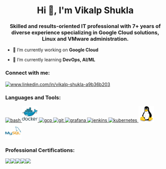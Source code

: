 <h1 align="center">Hi 👋, I'm Vikalp Shukla</h1>
<h3 align="center">Skilled and results-oriented IT professional with 7+ years of diverse experience specializing in Google Cloud solutions, Linux and VMware administration.</h3>

- 🔭 I’m currently working on **Google Cloud**

- 🌱 I’m currently learning **DevOps, AI/ML**

<h3 align="left">Connect with me:</h3>
<p align="left">
<a href="https://linkedin.com/in/vikalp-shukla-a9b36b203" target="blank"><img align="center" src="https://raw.githubusercontent.com/rahuldkjain/github-profile-readme-generator/master/src/images/icons/Social/linked-in-alt.svg" alt="www.linkedin.com/in/vikalp-shukla-a9b36b203" height="40" width="50" /></a>
</p>

<h3 align="left">Languages and Tools:</h3>
<p align="left"> <a href="https://www.gnu.org/software/bash/" target="_blank" rel="noreferrer"> <img src="https://www.vectorlogo.zone/logos/gnu_bash/gnu_bash-icon.svg" alt="bash" width="50" height="50"/> </a> <a href="https://www.docker.com/" target="_blank" rel="noreferrer"> <img src="https://raw.githubusercontent.com/devicons/devicon/master/icons/docker/docker-original-wordmark.svg" alt="docker" width="50" height="50"/> </a> <a href="https://cloud.google.com" target="_blank" rel="noreferrer"> <img src="https://www.vectorlogo.zone/logos/google_cloud/google_cloud-icon.svg" alt="gcp" width="50" height="50"/> </a> <a href="https://git-scm.com/" target="_blank" rel="noreferrer"> <img src="https://www.vectorlogo.zone/logos/git-scm/git-scm-icon.svg" alt="git" width="50" height="50"/> </a> <a href="https://grafana.com" target="_blank" rel="noreferrer"> <img src="https://www.vectorlogo.zone/logos/grafana/grafana-icon.svg" alt="grafana" width="50" height="50"/> </a> <a href="https://www.jenkins.io" target="_blank" rel="noreferrer"> <img src="https://www.vectorlogo.zone/logos/jenkins/jenkins-icon.svg" alt="jenkins" width="50" height="50"/> </a> <a href="https://kubernetes.io" target="_blank" rel="noreferrer"> <img src="https://www.vectorlogo.zone/logos/kubernetes/kubernetes-icon.svg" alt="kubernetes" width="50" height="50"/> </a> <a href="https://www.linux.org/" target="_blank" rel="noreferrer"> <img src="https://raw.githubusercontent.com/devicons/devicon/master/icons/linux/linux-original.svg" alt="linux" width="50" height="50"/> </a> <a href="https://www.mysql.com/" target="_blank" rel="noreferrer"> <img src="https://raw.githubusercontent.com/devicons/devicon/master/icons/mysql/mysql-original-wordmark.svg" alt="mysql" width="50" height="50"/> </a> </p>

<h3 align="left">Professional Certifications:</h3>
<p align="left">
<div style="display: flex; flex-wrap: nowrap; overflow-x: auto;">
    <a href="https://rhtapps.redhat.com/verify?certId=210-070-371" target="_blank"><img src="https://images.credly.com/size/680x680/images/572de0ba-2c59-4816-a59d-b0e1687e45ee/image.png" width="100" /></a>
    <a href="https://www.credly.com/badges/efb9da12-d3cc-4016-aedf-d7f64abc6234" target="_blank"><img src="https://api.accredible.com/v1/frontend/credential_website_embed_image/badge/45954152" width="100" /></a>
    <a href="https://www.credly.com/badges/cc0ccc41-7c73-48d2-998b-d83f187fe8cb" target="_blank"><img src="https://api.accredible.com/v1/frontend/credential_website_embed_image/badge/66478551" width="100" /></a>
    <a href="https://www.credly.com/badges/42b331cb-708c-4ea7-9fdf-7a13447684c5" target="_blank"><img src="https://api.accredible.com/v1/frontend/credential_website_embed_image/badge/73412563" width="100" /></a>
    <a href="https://www.credly.com/badges/bd470126-3a93-4407-898c-6431c5e61568" target="_blank"><img src="https://api.accredible.com/v1/frontend/credential_website_embed_image/badge/55773486" width="100" /></a>
</div>
</p>
